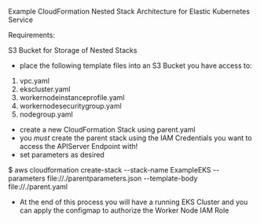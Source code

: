 Example CloudFormation Nested Stack Architecture for Elastic Kubernetes Service

Requirements:

S3 Bucket for Storage of Nested Stacks
- place the following template files into an S3 Bucket you have access to:

1. vpc.yaml
2. ekscluster.yaml			
3. workernodeinstanceprofile.yaml
4. workernodesecuritygroup.yaml
5. nodegroup.yaml

- create a new CloudFormation Stack using parent.yaml
- you *must* create the parent stack using the IAM Credentials you want to access the APIServer Endpoint with!
- set parameters as desired

$ aws cloudformation create-stack --stack-name ExampleEKS --parameters file://./parentparameters.json --template-body file://./parent.yaml

- At the end of this process you will have a running EKS Cluster and you can apply the configmap to authorize the Worker Node IAM Role
